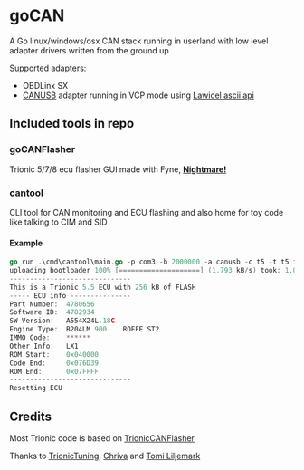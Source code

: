 # goCAN

A Go linux/windows/osx CAN stack running in userland with low level adapter drivers written from the ground up

Supported adapters:
* OBDLinx SX
* [CANUSB](https://lawicel-shop.se/elektronik/kommunikation/can/lawicel-canusb-adapter-1m-usb-cable/) adapter running in VCP mode using [Lawicel ascii api](http://www.can232.com/docs/canusb_manual.pdf)


## Included tools in repo

### goCANFlasher

Trionic 5/7/8 ecu flasher GUI made with Fyne, [**Nightmare!**](https://doom.fandom.com/wiki/Skill_level#Doom.2C_Doom_II_and_Final_Doom_skill_levels)

### cantool

CLI tool for CAN monitoring and ECU flashing and also home for toy code like talking to CIM and SID

#### Example

```go
go run .\cmd\cantool\main.go -p com3 -b 2000000 -a canusb -c t5 -t t5 info
uploading bootloader 100% [====================] (1.793 kB/s) took: 1.029s
------------------------------
This is a Trionic 5.5 ECU with 256 kB of FLASH
----- ECU info ---------------
Part Number:  4780656
Software ID:  4782934
SW Version:   A554X24L.18C
Engine Type:  B204LM 900    ROFFE ST2
IMMO Code:    ******
Other Info:   LX1
ROM Start:    0x040000
Code End:     0x076D39
ROM End:      0x07FFFF
------------------------------
Resetting ECU
```

## Credits

Most Trionic code is based on [TrionicCANFlasher](https://txsuite.org/)

Thanks to [TrionicTuning](https://www.trionictuning.com/), [Chriva](https://www.trionictuning.com/forum/memberlist.php?mode=viewprofile&u=3231) and [Tomi Liljemark](https://pikkupossu.1g.fi/tomi/tomi.html)